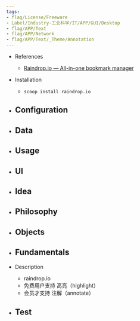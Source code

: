 ```yaml
---
tags:
- flag/License/Freeware
- Label/Industry-工业科学/IT/APP/GUI/Desktop
- flag/APP/Text
- flag/APP/Network
- flag/APP/Text/_Theme/Annotation
---
```


- References
    - [Raindrop.io — All-in-one bookmark manager](https://raindrop.io/)

- Installation
    - `scoop install raindrop.io`

- Configuration
    - 

- Data
    - 

- Usage
    - 

- UI
    - 

- Idea
    - 

- Philosophy
    - 

- Objects
    - 

- Fundamentals
    - 

- Description
    - raindrop.io
    - 免费用户支持 高亮（highlight）
    - 会员才支持 注解（annotate）

- Test
    - 
